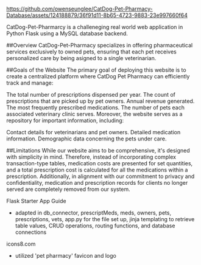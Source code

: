 https://github.com/owenseunglee/CatDog-Pet-Pharmacy-Database/assets/124188879/36f91d11-8b65-4723-9883-23e997660f64


CatDog-Pet-Pharmarcy is a challeneging real world web application in Python Flask using a MySQL database backend.

##Overview
CatDog-Pet-Pharmacy specializes in offering pharmaceutical services exclusively to owned pets, ensuring that each pet receives personalized care by being asigned to a single veterinarian.

##Goals of the Website
The primary goal of deploying this website is to create a centralized platform where CatDog Pet Pharmacy can efficiently track and manage:

The total number of prescriptions dispensed per year.
The count of prescriptions that are picked up by pet owners.
Annual revenue generated.
The most frequently prescribed medications.
The number of pets each associated veterinary clinic serves.
Moreover, the website serves as a repository for important information, including:

Contact details for veterinarians and pet owners.
Detailed medication information.
Demographic data concerning the pets under care.

##Limitations
While our website aims to be comprehensive, it's designed with simplicity in mind. Therefore, instead of incorporating complex transaction-type tables, medication costs are presented for set quantities, and a total prescription cost is calculated for all the medications within a prescription. Additionally, in alignment with our commitment to privacy and confidentiality, medication and prescription records for clients no longer served are completely removed from our system.

Flask Starter App Guide
- adapted in db_connector, prescriptMeds, meds, owners, pets, prescriptions, vets, app.py for the file set up, jinja templating to retrieve table values, CRUD operations, routing functions, and database connections

icons8.com
- utilized 'pet pharmacy' favicon and logo
